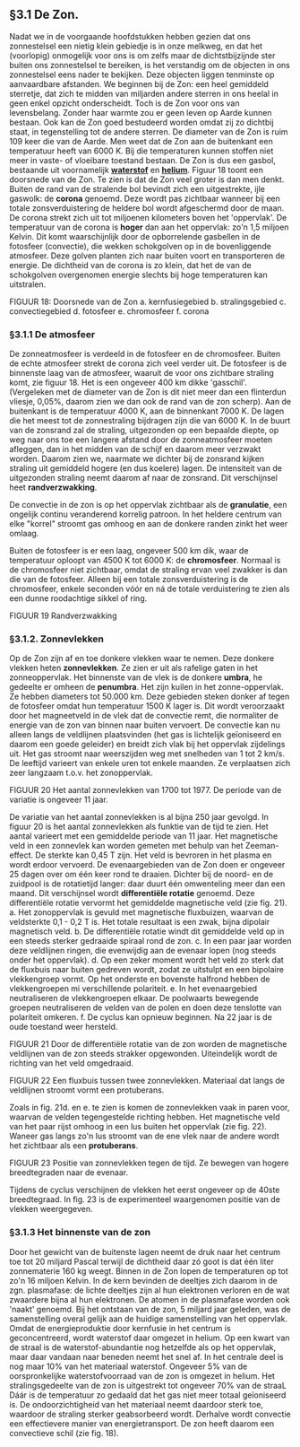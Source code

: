 ## §3.1 De Zon.
Nadat we in de voorgaande hoofdstukken hebben gezien dat ons zonnestelsel een nietig klein gebiedje is in onze melkweg, en dat het (voorlopig) onmogelijk voor ons is om zelfs maar de dichtstbijzijnde ster buiten ons zonnestelsel te bereiken, is het verstandig om de objecten in ons zonnestelsel eens nader te bekijken. Deze objecten liggen tenminste op aanvaardbare afstanden.
We beginnen bij de Zon: een heel gemiddeld sterretje, dat zich te midden van miljarden andere sterren in ons heelal in geen enkel opzicht onderscheidt. Toch is de Zon voor ons van levensbelang. Zonder haar warmte zou er geen leven op Aarde kunnen bestaan. Ook kan de Zon goed bestudeerd worden omdat zij zo dichtbij staat, in tegenstelling tot de andere sterren. De diameter van de Zon is ruim 109 keer die van de Aarde.
Men weet dat de Zon aan de buitenkant een temperatuur heeft van 6000 K. Bij die temperaturen kunnen stoffen niet meer in vaste- of vloeibare toestand bestaan. De Zon is dus een gasbol, bestaande uit voornamelijk <u>**waterstof**</u> en <u>**helium**</u>.
Figuur 18 toont een doorsnede van de Zon. Te zien is dat de Zon veel groter is dan men denkt. Buiten de rand van de stralende bol bevindt zich een uitgestrekte, ijle gaswolk: de **corona** genoemd. Deze wordt pas zichtbaar wanneer bij een totale zonsverduistering de heldere bol wordt afgeschermd door de maan. De corona strekt zich uit tot miljoenen kilometers boven het 'oppervlak'.
De temperatuur van de corona is **hoger** dan aan het oppervlak: zo'n 1,5 miljoen Kelvin. Dit komt waarschijnlijk door de opborrelende gasbellen in de fotosfeer (convectie), die wekken schokgolven op in de bovenliggende atmosfeer. Deze golven planten zich naar buiten voort en transporteren de energie. De dichtheid van de corona is zo klein, dat het de van de schokgolven overgenomen energie slechts bij hoge temperaturen kan uitstralen.


FIGUUR 18: Doorsnede van de Zon
a. kernfusiegebied b. stralingsgebied c. convectiegebied d. fotosfeer e. chromosfeer f. corona


### §3.1.1 De atmosfeer
De zonneatmosfeer is verdeeld in de fotosfeer en de chromosfeer. Buiten de echte atmosfeer strekt de corona zich veel verder uit.
De fotosfeer is de binnenste laag van de atmosfeer, waaruit de voor ons zichtbare straling komt, zie figuur 18. Het is een ongeveer 400 km dikke 'gasschil'. (Vergeleken met de diameter van de Zon is dit niet meer dan een flinterdun vliesje, 0,05%, daarom zien we dan ook de rand van de zon scherp).
Aan de buitenkant is de temperatuur 4000 K, aan de binnenkant 7000 K. De lagen die het meest tot de zonnestraling bijdragen zijn die van 6000 K.
In de buurt van de zonsrand zal de straling, uitgezonden op een bepaalde diepte, op weg naar ons toe een langere afstand door de zonneatmosfeer moeten afleggen, dan in het midden van de schijf en daarom meer verzwakt worden. Daarom zien we, naarmate we dichter bij de zonsrand kijken straling uit gemiddeld hogere (en dus koelere) lagen. De intensiteit van de uitgezonden straling neemt daarom af naar de zonsrand. Dit verschijnsel heet **randverzwakking**.

De convectie in de zon is op het oppervlak zichtbaar als de **granulatie**, een ongelijk continu veranderend korrelig patroon. In het heldere centrum van elke "korrel" stroomt gas omhoog en aan de donkere randen zinkt het weer omlaag.

Buiten de fotosfeer is er een laag, ongeveer 500 km dik, waar de temperatuur oploopt van 4500 K tot 6000 K: de **chromosfeer**. Normaal is de chromosfeer niet zichtbaar, omdat de straling ervan veel zwakker is dan die van de fotosfeer. Alleen bij een totale zonsverduistering is de chromosfeer, enkele seconden vóór en ná de totale verduistering te zien als een dunne roodachtige sikkel of ring.



FIGUUR 19 Randverzwakking


### §3.1.2. Zonnevlekken
Op de Zon zijn af en toe donkere vlekken waar te nemen. Deze donkere vlekken heten **zonnevlekken**. Ze zien er uit als rafelige gaten in het zonneoppervlak. Het binnenste van de vlek is de donkere **umbra**, he gedeelte er omheen de **penumbra**. Het zijn kuilen in het zonne-oppervlak.
Ze hebben diameters tot 50.000 km. Deze gebieden steken donker af tegen de fotosfeer omdat hun temperatuur 1500 K lager is. Dit wordt veroorzaakt door het magneetveld in de vlek dat de convectie remt, die normaliter de energie van de zon van binnen naar buiten vervoert. De convectie kan nu alleen langs de veldlijnen plaatsvinden (het gas is lichtelijk geïoniseerd en daarom een goede geleider) en breidt zich vlak bij het oppervlak zijdelings uit. Het gas stroomt naar weerszijden weg met snelheden van 1 tot 2 km/s.
De leeftijd varieert van enkele uren tot enkele maanden. Ze verplaatsen zich zeer langzaam t.o.v. het zonoppervlak.

FIGUUR 20 Het aantal zonnevlekken van 1700 tot 1977. De periode van de variatie is ongeveer 11 jaar.

De variatie van het aantal zonnevlekken is al bijna 250 jaar gevolgd.
In figuur 20 is het aantal zonnevlekken als funktie van de tijd te zien. Het aantal varieert met een gemiddelde periode van 11 jaar.
Het magnetische veld in een zonnevlek kan worden gemeten met behulp van het Zeeman-effect. De sterkte kan 0,45 T zijn. Het veld is bevroren in het plasma en wordt erdoor vervoerd.
De evenaargebieden van de Zon doen er ongeveer 25 dagen over om één keer rond te draaien. Dichter bij de noord- en de zuidpool is de rotatietijd langer: daar duurt één omwenteling meer dan een maand. Dit verschijnsel wordt **differentiële rotatie** genoemd. Deze differentiële rotatie vervormt het gemiddelde magnetische veld (zie fig. 21).
a.	Het zonoppervlak is gevuld met magnetische fluxbuizen, waarvan de veldsterkte 0,1 - 0,2 T is. Het totale resultaat is een zwak, bijna dipolair magnetisch veld.
b.	De differentiële rotatie windt dit gemiddelde veld op in een steeds sterker gedraaide spiraal rond de zon.
c.	In een paar jaar worden deze veldlijnen ringen, die evenwijdig aan de evenaar lopen (nog steeds onder het oppervlak).
d.	Op een zeker moment wordt het veld zo sterk dat de fluxbuis naar buiten gedreven wordt, zodat ze uitstulpt en een bipolaire vlekkengroep vormt. Op het onderste en bovenste halfrond hebben de vlekkengroepen mi verschillende polariteit.
e.	In het evenaargebied neutraliseren de vlekkengroepen elkaar. De poolwaarts bewegende groepen neutraliseren de velden van de polen en doen deze tenslotte van polariteit omkeren.
f.	De cyclus kan opnieuw beginnen. Na 22 jaar is de oude toestand weer hersteld.

FIGUUR 21 Door de differentiële rotatie van de zon worden de magnetische veldlijnen van de zon steeds strakker opgewonden. Uiteindelijk wordt de richting van het veld omgedraaid.

FIGUUR 22 Een fluxbuis tussen twee zonnevlekken. Materiaal dat langs de veldlijnen stroomt vormt een protuberans.

Zoals in fig. 21d. en e. te zien is komen de zonnevlekken vaak in paren voor, waarvan de velden tegengestelde richting hebben. Het magnetische veld van het paar rijst omhoog in een lus buiten het oppervlak (zie fig. 22). Waneer gas langs zo'n lus stroomt van de ene vlek naar de andere wordt het zichtbaar als een **protuberans**.

FIGUUR 23 Positie van zonnevlekken tegen de tijd. Ze bewegen van hogere breedtegraden naar de evenaar.

Tijdens de cyclus verschijnen de vlekken het eerst ongeveer op de 40ste breedtegraad. In fig. 23 is de experimenteel waargenomen positie van de vlekken weergegeven.

### §3.1.3 Het binnenste van de zon
Door het gewicht van de buitenste lagen neemt de druk naar het centrum toe tot 20 miljard Pascal terwijl de dichtheid daar zó goot is dat één liter zonnematerie 160 kg weegt. Binnen in de Zon lopen de temperaturen op tot zo'n 16 miljoen Kelvin. In de kern bevinden de deeltjes zich daarom in de zgn. plasmafase: de lichte deeltjes zijn al hun elektronen verloren en de wat zwaardere bijna al hun elektronen. De atomen in de plasmafase worden ook 'naakt' genoemd.
Bij het ontstaan van de zon, 5 miljard jaar geleden, was de samenstelling overal gelijk aan de huidige samenstelling van het oppervlak. Omdat de energieproduktie door kernfusie in het centrum is geconcentreerd, wordt waterstof daar omgezet in helium. Op een kwart van de straal is de waterstof-abundantie nog hetzelfde als op het oppervlak, maar daar vandaan naar beneden neemt het snel af. In het centrale deel is nog maar 10% van het materiaal waterstof. Ongeveer 5% van de oorspronkelijke waterstofvoorraad van de zon is omgezet in helium.
Het stralingsgedeelte van de zon is uitgestrekt tot ongeveer 70% van de straaL Dáár is de temperatuur zo gedaald dat het gas niet meer totaal geïoniseerd is. De ondoorzichtigheid van het materiaal neemt daardoor sterk toe, waardoor de straling sterker geabsorbeerd wordt. Derhalve wordt convectie een effectievere manier van energietransport. De zon heeft daarom een convectieve schil (zie fig. 18).